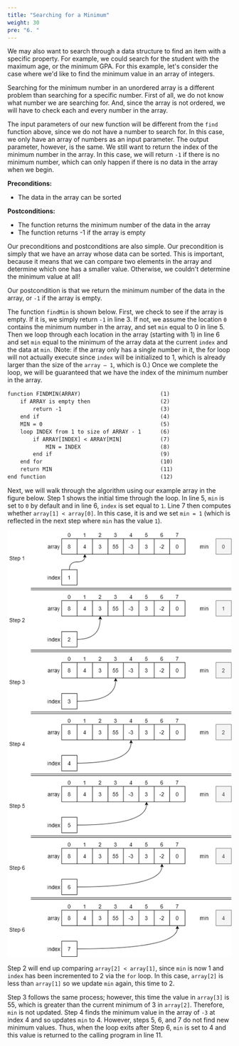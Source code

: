 ```yaml
---
title: "Searching for a Minimum"
weight: 30
pre: "6. "
---
```

We may also want to search through a data structure to find an item with a specific property. For example, we could search for the student with the maximum age, or the minimum GPA. For this example, let's consider the case where we'd like to find the minimum value in an array of integers.

Searching for the minimum number in an unordered array is a different problem than searching for a specific number. First of all, we do not know what number we are searching for. And, since the array is not ordered, we will have to check each and every number in the array. 

The input parameters of our new function will be different from the `find` function above, since we do not have a number to search for. In this case, we only have an array of numbers as an input parameter. The output parameter, however, is the same. We still want to return the index of the minimum number in the array. In this case, we will return `-1` if there is no minimum number, which can only happen if there is no data in the array when we begin.

**Preconditions:**

* The data in the array can be sorted 

**Postconditions:**

* The function returns the minimum number of the data in the array
* The function returns -1 if the array is empty

Our preconditions and postconditions are also simple. Our precondition is simply that we have an array whose data can be sorted. This is important, because it means that we can compare two elements in the array and determine which one has a smaller value. Otherwise, we couldn't determine the minimum value at all!

Our postcondition is that we return the minimum number of the data in the array, or `-1` if the array is empty. 

The function `findMin` is shown below. First, we check to see if the array is empty. If it is, we simply return `-1` in line 3. If not, we assume the location `0` contains the minimum number in the array, and set `min` equal to 0 in line 5. Then we loop through each location in the array (starting with 1) in line 6 and set `min` equal to the minimum of the array data at the current `index`  and the data at `min`. (Note: if the array only has a single number in it, the for loop will not actually execute since `index` will be initialized to 1, which is already larger than the size of the `array – 1`, which is 0.) Once we complete the loop, we will be guaranteed that we have the index of the minimum number in the array. 

```tex
function FINDMIN(ARRAY) 						(1)
    if ARRAY is empty then						(2)
        return -1								(3)
    end if									    (4)
    MIN = 0									    (5)
    loop INDEX from 1 to size of ARRAY - 1	    (6)
        if ARRAY[INDEX] < ARRAY[MIN] 			(7)
            MIN = INDEX							(8)
        end if								    (9)
    end for									    (10)
    return MIN								    (11)
end function									(12)
```

Next, we will walk through the algorithm using our example array in the figure below. Step 1 shows the initial time through the loop. In line 5, `min` is set to `0` by default and in line 6, `index` is set equal to `1`. Line 7 then computes whether `array[1] < array[0]`. In this case, it is and we set `min = 1` (which is reflected in the next step where `min` has the value `1`). 

![Finding Minimum Diagram](/images/7/7.6.minimum.png)
 
Step 2 will end up comparing `array[2] < array[1]`, since `min` is now 1 and `index` has been incremented to 2 via the `for` loop. In this case, `array[2]` is less than `array[1]` so we update `min` again, this time to 2.

Step 3 follows the same process; however, this time the value in `array[3]` is 55, which is greater than the current minimum of 3 in `array[2]`. Therefore, `min` is not updated. Step 4 finds the minimum value in the array of `-3` at index 4 and so updates `min` to 4. However, steps 5, 6, and 7 do not find new minimum values. Thus, when the loop exits after Step 6, `min` is set to 4 and this value is returned to the calling program in line 11.
